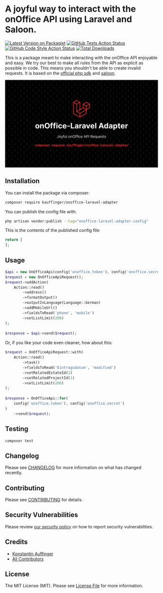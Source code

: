 # A joyful way to interact with the onOffice API using Laravel and Saloon.

[![Latest Version on Packagist](https://img.shields.io/packagist/v/kauffinger/onoffice-laravel-adapter.svg?style=flat-square)](https://packagist.org/packages/kauffinger/onoffice-laravel-adapter)
[![GitHub Tests Action Status](https://img.shields.io/github/actions/workflow/status/kauffinger/onoffice-laravel-adapter/run-tests.yml?branch=main&label=tests&style=flat-square)](https://github.com/kauffinger/onoffice-laravel-adapter/actions?query=workflow%3Arun-tests+branch%3Amain)
[![GitHub Code Style Action Status](https://img.shields.io/github/actions/workflow/status/kauffinger/onoffice-laravel-adapter/fix-php-code-style-issues.yml?branch=main&label=code%20style&style=flat-square)](https://github.com/kauffinger/onoffice-laravel-adapter/actions?query=workflow%3A"Fix+PHP+code+style+issues"+branch%3Amain)
[![Total Downloads](https://img.shields.io/packagist/dt/kauffinger/onoffice-laravel-adapter.svg?style=flat-square)](https://packagist.org/packages/kauffinger/onoffice-laravel-adapter)

This is a package meant to make interacting with the onOffice API enjoyable and easy. We try our best to make all rules from the API as explicit as possible in code. This means you shouldn't be able to create invalid requests.
It is based on the [official php sdk](https://github.com/onOfficeGmbH/sdk) and [saloon](https://github.com/saloonphp/saloon).

![Banner](banner.png)

## Installation

You can install the package via composer:

```bash
composer require kauffinger/onoffice-laravel-adapter
```

You can publish the config file with:

```bash
php artisan vendor:publish --tag="onoffice-laravel-adapter-config"
```

This is the contents of the published config file:

```php
return [
];
```

## Usage

```php
$api = new OnOfficeApi(config('onoffice.token'), config('onoffice.secret'));
$request = new OnOfficeApiRequest();
$request->addAction(
    Action::read()
        ->address()
        ->formatOutput()
        ->outputInLanguage(Language::German)
        ->addMobileUrl()
        ->fieldsToRead('phone', 'mobile')
        ->setListLimit(200)
);

$response = $api->send($request);
```

Or, if you like your code even cleaner, how about this:

```php
$request = OnOfficeApiRequest::with(
    Action::read()
        ->task()
        ->fieldsToRead('Eintragsdatum', 'modified')
        ->setRelatedEstateId(2)
        ->setRelatedProjectId(1)
        ->setListLimit(200)
);

$response = OnOfficeApi::for(
    config('onoffice.token'), config('onoffice.secret')
)
    ->send($request);
```

## Testing

```bash
composer test
```

## Changelog

Please see [CHANGELOG](CHANGELOG.md) for more information on what has changed recently.

## Contributing

Please see [CONTRIBUTING](CONTRIBUTING.md) for details.

## Security Vulnerabilities

Please review [our security policy](../../security/policy) on how to report security vulnerabilities.

## Credits

-   [Konstantin Auffinger](https://github.com/kauffinger)
-   [All Contributors](../../contributors)

## License

The MIT License (MIT). Please see [License File](LICENSE.md) for more information.
